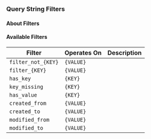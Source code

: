 ### Query String Filters

#### About Filters

#### Available Filters

Filter | Operates On | Description
------ | ----------- | -----------
`filter_not_{KEY}` | `{VALUE}` | 
`filter_{KEY}` | `{VALUE}` | 
`has_key` | `{KEY}` | 
`key_missing` | `{KEY}` | 
`has_value` | `{KEY}` | 
`created_from` | `{VALUE}` | 
`created_to` | `{VALUE}` | 
`modified_from` | `{VALUE}` | 
`modified_to` | `{VALUE}` | 
